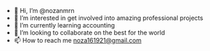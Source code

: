 - 👋 Hi, I’m @nozanmrn
- 👀 I’m interested in get involved into amazing professional projects
- 🌱 I’m currently learning accounting
- 💞️ I’m looking to collaborate on the best for the world
- 📫 How to reach me noza161921@gmail.com

<!---
nozanmrn/nozanmrn is a ✨ special ✨ repository because its `README.md` (this file) appears on your GitHub profile.
You can click the Preview link to take a look at your changes.
--->
